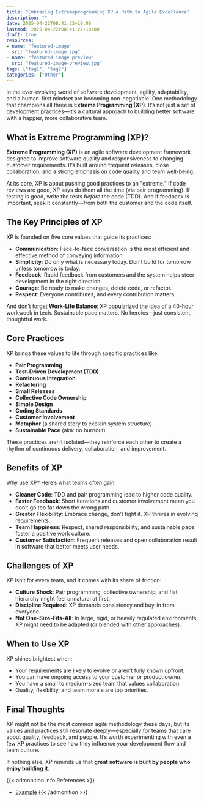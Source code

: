 ```yaml
---
title: "Embracing Extremeprogramming XP a Path to Agile Excellence"
description: ""
date: 2025-04-22T08:41:22+10:00
lastmod: 2025-04-22T08:41:22+10:00
draft: true
resources:
- name: "featured-image"
  src: "featured-image.jpg"
- name: "featured-image-preview"
  src: "featured-image-preview.jpg"
tags: ["tag1", "tag2"]
categories: ["Other"]
---
```



In the ever-evolving world of software development, agility, adaptability, and a human-first mindset are becoming non-negotiable. One methodology that champions all three is **Extreme Programming (XP)**. It’s not just a set of development practices—it’s a cultural approach to building better software with a happier, more collaborative team.

<!--more-->

## What is Extreme Programming (XP)?

**Extreme Programming (XP)** is an agile software development framework designed to improve software quality and responsiveness to changing customer requirements. It’s built around frequent releases, close collaboration, and a strong emphasis on code quality and team well-being.

At its core, XP is about pushing good practices to an "extreme." If code reviews are good, XP says do them all the time (via pair programming). If testing is good, write the tests *before* the code (TDD). And if feedback is important, seek it constantly—from both the customer and the code itself.

## The Key Principles of XP

XP is founded on five core values that guide its practices:

- **Communication**: Face-to-face conversation is the most efficient and effective method of conveying information.
- **Simplicity**: Do only what is necessary today. Don’t build for tomorrow unless tomorrow is today.
- **Feedback**: Rapid feedback from customers and the system helps steer development in the right direction.
- **Courage**: Be ready to make changes, delete code, or refactor.
- **Respect**: Everyone contributes, and every contribution matters.

And don’t forget **Work-Life Balance**: XP popularized the idea of a 40-hour workweek in tech. Sustainable pace matters. No heroics—just consistent, thoughtful work.

## Core Practices

XP brings these values to life through specific practices like:

- **Pair Programming**
- **Test-Driven Development (TDD)**
- **Continuous Integration**
- **Refactoring**
- **Small Releases**
- **Collective Code Ownership**
- **Simple Design**
- **Coding Standards**
- **Customer Involvement**
- **Metaphor** (a shared story to explain system structure)
- **Sustainable Pace** (aka: no burnout)

These practices aren’t isolated—they reinforce each other to create a rhythm of continuous delivery, collaboration, and improvement.

## Benefits of XP

Why use XP? Here’s what teams often gain:

- **Cleaner Code**: TDD and pair programming lead to higher code quality.
- **Faster Feedback**: Short iterations and customer involvement mean you don’t go too far down the wrong path.
- **Greater Flexibility**: Embrace change, don’t fight it. XP thrives in evolving requirements.
- **Team Happiness**: Respect, shared responsibility, and sustainable pace foster a positive work culture.
- **Customer Satisfaction**: Frequent releases and open collaboration result in software that better meets user needs.

## Challenges of XP

XP isn’t for every team, and it comes with its share of friction:

- **Culture Shock**: Pair programming, collective ownership, and flat hierarchy might feel unnatural at first.
- **Discipline Required**: XP demands consistency and buy-in from everyone.
- **Not One-Size-Fits-All**: In large, rigid, or heavily regulated environments, XP might need to be adapted (or blended with other approaches).

## When to Use XP

XP shines brightest when:

- Your requirements are likely to evolve or aren’t fully known upfront.
- You can have ongoing access to your customer or product owner.
- You have a small to medium-sized team that values collaboration.
- Quality, flexibility, and team morale are top priorities.

## Final Thoughts

XP might not be the most common agile methodology these days, but its values and practices still resonate deeply—especially for teams that care about quality, feedback, and people. It’s worth experimenting with even a few XP practices to see how they influence your development flow and team culture.

If nothing else, XP reminds us that **great software is built by people who enjoy building it.**



{{< admonition info References >}}
- [Example](https://example.com)
{{< /admonition >}}
